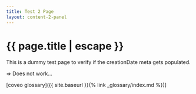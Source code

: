 ```yaml
---
title: Test 2 Page
layout: content-2-panel 
---
```


# {{ page.title | escape }}

This is a dummy test page to verify if the creationDate meta gets populated. 

=> Does not work...

[coveo glossary]({{ site.baseurl }}{% link _glossary/index.md %})]
